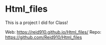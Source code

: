 # Html_files
This is a project I did for Class!

Web: https://reid910.github.io/Html_files/
Repo: https://github.com/Reid910/Html_files
